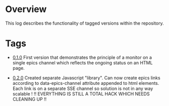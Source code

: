 # Overview

This log describes the functionality of tagged versions within the repository.

# Tags  
* [0.1.0](https://git.psi.ch/controls_highlevel_applications/ch.psi.wica2/tags/0.1.0)
  First version that demonstrates the principle of a monitor on a single epics channel
  which reflects the ongoing status on an HTML page.

* [0.2.0](https://git.psi.ch/controls_highlevel_applications/ch.psi.wica2/tags/0.2.0)
  Created separate Javascript "library". Can now create epics links according to
  data-epics-channel attribute appended to html elements.
  Each link is on a separate SSE channel so solution is not in any way scalable !
  !! EVERYTHING IS STILL A TOTAL HACK WHICH NEEDS CLEANING UP !!